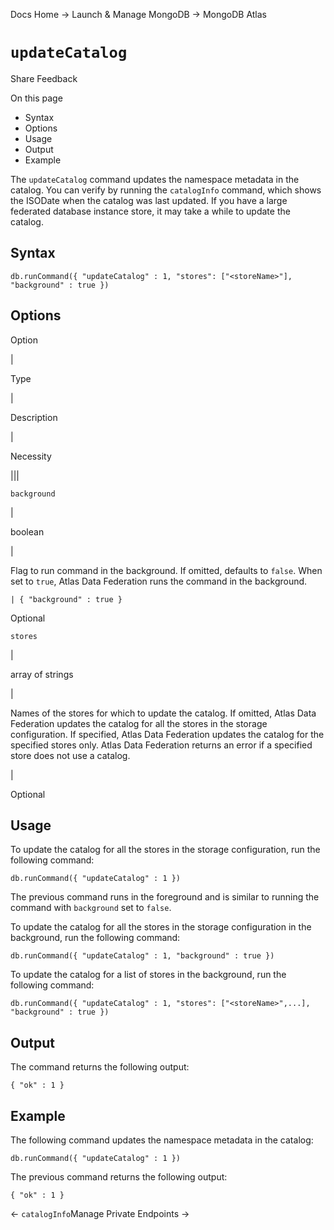 Docs Home → Launch & Manage MongoDB → MongoDB Atlas

# `updateCatalog`

Share Feedback

On this page

  * Syntax
  * Options
  * Usage
  * Output
  * Example

The `updateCatalog` command updates the namespace metadata in the catalog. You
can verify by running the `catalogInfo` command, which shows the ISODate when
the catalog was last updated. If you have a large federated database instance
store, it may take a while to update the catalog.

## Syntax

    
    
    db.runCommand({ "updateCatalog" : 1, "stores": ["<storeName>"], "background" : true })  
      
  
## Options

Option

|

Type

|

Description

|

Necessity  
  
|||  
  
`background`

|

boolean

|

Flag to run command in the background. If omitted, defaults to `false`. When
set to `true`, Atlas Data Federation runs the command in the background.

    
    
    | { "background" : true }  
      
  
Optional  
  
`stores`

|

array of strings

|

Names of the stores for which to update the catalog. If omitted, Atlas Data
Federation updates the catalog for all the stores in the storage
configuration. If specified, Atlas Data Federation updates the catalog for the
specified stores only. Atlas Data Federation returns an error if a specified
store does not use a catalog.

|

Optional  
  
## Usage

To update the catalog for all the stores in the storage configuration, run the
following command:

    
    
    db.runCommand({ "updateCatalog" : 1 })  
      
  
The previous command runs in the foreground and is similar to running the
command with `background` set to `false`.

To update the catalog for all the stores in the storage configuration in the
background, run the following command:

    
    
    db.runCommand({ "updateCatalog" : 1, "background" : true })  
      
  
To update the catalog for a list of stores in the background, run the
following command:

    
    
    db.runCommand({ "updateCatalog" : 1, "stores": ["<storeName>",...], "background" : true })  
      
  
## Output

The command returns the following output:

    
    
    { "ok" : 1 }  
      
  
## Example

The following command updates the namespace metadata in the catalog:

    
    
    db.runCommand({ "updateCatalog" : 1 })  
      
  
The previous command returns the following output:

    
    
    { "ok" : 1 }  
      
  
← `catalogInfo`Manage Private Endpoints →


